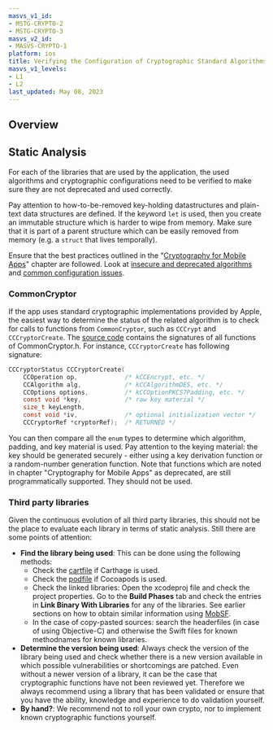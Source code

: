 ```yaml
---
masvs_v1_id:
- MSTG-CRYPTO-2
- MSTG-CRYPTO-3
masvs_v2_id:
- MASVS-CRYPTO-1
platform: ios
title: Verifying the Configuration of Cryptographic Standard Algorithms
masvs_v1_levels:
- L1
- L2
last_updated: May 08, 2023
---
```


## Overview

## Static Analysis

For each of the libraries that are used by the application, the used algorithms and cryptographic configurations need to be verified to make sure they are not deprecated and used correctly.

Pay attention to how-to-be-removed key-holding datastructures and plain-text data structures are defined. If the keyword `let` is used, then you create an immutable structure which is harder to wipe from memory. Make sure that it is part of a parent structure which can be easily removed from memory (e.g. a `struct` that lives temporally).

Ensure that the best practices outlined in the "[Cryptography for Mobile Apps](../../../Document/0x04g-Testing-Cryptography.md)" chapter are followed. Look at [insecure and deprecated algorithms](../../../Document/0x04g-Testing-Cryptography.md#identifying-insecure-and/or-deprecated-cryptographic-algorithms) and [common configuration issues](../../../Document/0x04g-Testing-Cryptography.md#common-configuration-issues).

### CommonCryptor

If the app uses standard cryptographic implementations provided by Apple, the easiest way to determine the status of the related algorithm is to check for calls to functions from `CommonCryptor`, such as `CCCrypt` and `CCCryptorCreate`. The [source code](https://opensource.apple.com/source/CommonCrypto/CommonCrypto-36064/CommonCrypto/CommonCryptor.h "CommonCryptor.h") contains the signatures of all functions of CommonCryptor.h. For instance, `CCCryptorCreate` has following signature:

```c
CCCryptorStatus CCCryptorCreate(
    CCOperation op,             /* kCCEncrypt, etc. */
    CCAlgorithm alg,            /* kCCAlgorithmDES, etc. */
    CCOptions options,          /* kCCOptionPKCS7Padding, etc. */
    const void *key,            /* raw key material */
    size_t keyLength,
    const void *iv,             /* optional initialization vector */
    CCCryptorRef *cryptorRef);  /* RETURNED */
```

You can then compare all the `enum` types to determine which algorithm, padding, and key material is used. Pay attention to the keying material: the key should be generated securely - either using a key derivation function or a random-number generation function.
Note that functions which are noted in chapter "Cryptography for Mobile Apps" as deprecated, are still programmatically supported. They should not be used.

### Third party libraries

Given the continuous evolution of all third party libraries, this should not be the place to evaluate each library in terms of static analysis. Still there are some points of attention:

- **Find the library being used**: This can be done using the following methods:
    - Check the [cartfile](https://github.com/Carthage/Carthage/blob/master/Documentation/Artifacts.md#cartfile "cartfile") if Carthage is used.
    - Check the [podfile](https://guides.cocoapods.org/syntax/podfile.html "podfile") if Cocoapods is used.
    - Check the linked libraries: Open the xcodeproj file and check the project properties. Go to the **Build Phases** tab and check the entries in **Link Binary With Libraries** for any of the libraries. See earlier sections on how to obtain similar information using [MobSF](https://github.com/MobSF/Mobile-Security-Framework-MobSF "MobSF").
    - In the case of copy-pasted sources: search the headerfiles (in case of using Objective-C) and otherwise the Swift files for known methodnames for known libraries.
- **Determine the version being used**: Always check the version of the library being used and check whether there is a new version available in which possible vulnerabilities or shortcomings are patched. Even without a newer version of a library, it can be the case that cryptographic functions have not been reviewed yet. Therefore we always recommend using a library that has been validated or ensure that you have the ability, knowledge and experience to do validation yourself.
- **By hand?**: We recommend not to roll your own crypto, nor to implement known cryptographic functions yourself.
